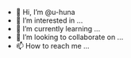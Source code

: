 - 👋 Hi, I’m @u-huna
- 👀 I’m interested in ...
- 🌱 I’m currently learning ...
- 💞️ I’m looking to collaborate on ...
- 📫 How to reach me ...

<!---
u-huna/u-huna is a ✨ special ✨ repository because its `README.md` (this file) appears on your GitHub profile.
You can click the Preview link to take a look at your changes.
--->
